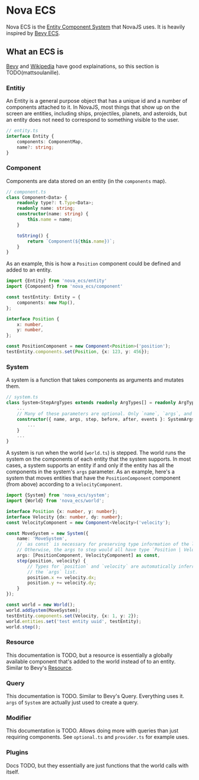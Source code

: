 # Nova ECS

Nova ECS is the [Entity Component System](https://en.wikipedia.org/wiki/Entity_component_system) that NovaJS uses. It is heavily inspired by [Bevy ECS](https://bevyengine.org/).

## What an ECS is
[Bevy](https://bevyengine.org/learn/book/getting-started/ecs/) and [Wikipedia](https://en.wikipedia.org/wiki/Entity_component_system) have good explainations, so this section is TODO(mattsoulanille).

### Entitiy
An Entity is a general purpose object that has a unique id and a number of components attached to it. In NovaJS, most things that show up on the screen are entities, including ships, projectiles, planets, and asteroids, but an entity does not need to correspond to something visible to the user. 

```ts
// entity.ts
interface Entity {
    components: ComponentMap,
    name?: string;
}
```

### Component
Components are data stored on an entity (in the `components` map).
```ts
// component.ts
class Component<Data> {
    readonly type?: t.Type<Data>;
    readonly name: string;
    constructor(name: string) {
        this.name = name;
    }

    toString() {
        return `Component(${this.name})`;
    }
}
```
As an example, this is how a `Position` component could be defined and added to an entity.
```ts
import {Entity} from 'nova_ecs/entity'
import {Component} from 'nova_ecs/component'

const testEntity: Entity = {
    components: new Map(),
};

interface Position {
    x: number,
    y: number,
};

const PositionComponent = new Component<Position>('position');
testEntity.components.set(Position, {x: 123, y: 456});
```


### System
A system is a function that takes components as arguments and mutates them. 
```ts
// system.ts
class System<StepArgTypes extends readonly ArgTypes[] = readonly ArgTypes[]> {
    ...
    // Many of these parameters are optional. Only `name`, `args`, and `step` are required.
    constructor({ name, args, step, before, after, events }: SystemArgs<StepArgTypes>) {
        ...
    }
    ...
}
```

A system is run when the world (`world.ts`) is stepped. The world runs the system on the components of each entity that the system supports. In most cases, a system supports an entity if and only if the entity has all the components in the system's `args` parameter. As an example, here's a system that moves entities that have the `PositionComponent` component (from above) according to a `VelocityComponent`.

```ts
import {System} from 'nova_ecs/system';
import {World} from 'nova_ecs/world';

interface Position {x: number, y: number};
interface Velocity {dx: number, dy: number};
const VelocityComponent = new Component<Velocity>('velocity');

const MoveSystem = new System({
    name: 'MoveSystem', 
    // `as const` is necessary for preserving type information of the list
    // Otherwise, the args to step would all have type `Position | Velocity`.
    args: [PositionComponent, VelocityComponent] as const,
    step(position, velocity) {
        // Types for `position` and `velocity` are automatically inferred from
        // the `args` list.
        position.x += velocity.dx;
        position.y += velocity.dy;
    }
});

const world = new World();
world.addSystem(MoveSystem);
testEntity.components.set(Velocity, {x: 1, y: 2});
world.entities.set('test entity uuid', testEntity);
world.step();
```

### Resource
This documentation is TODO, but a resource is essentially a globally available component that's added to the world instead of to an entity. Similar to Bevy's [Resource](https://bevyengine.org/learn/book/getting-started/resources/).

### Query
This documentation is TODO. Similar to Bevy's Query. Everything uses it. `args` of `System` are actually just used to create a query.

### Modifier
This documentation is TODO. Allows doing more with queries than just requiring components. See `optional.ts` and `provider.ts` for example uses.

### Plugins
Docs TODO, but they essentially are just functions that the world calls with itself.
